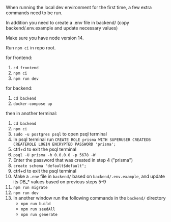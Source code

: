 When running the local dev environment for the first time, a few extra commands need to be run.

In addition you need to create a .env file in backend/ (copy backend/.env.example and update necessary values)

Make sure you have node version 14.

Run `npm ci` in repo root.

for frontend:

1. `cd frontend`
2. `npm ci`
3. `npm run dev`

for backend:

1. `cd backend`
2. `docker-compose up`

then in another terminal:

1. `cd backend`
2. `npm ci`
3. `sudo -u postgres psql` to open psql terminal
4. In psql terminal run `CREATE ROLE prisma WITH SUPERUSER CREATEDB CREATEROLE LOGIN ENCRYPTED PASSWORD 'prisma';`
5. ctrl+d to exit the psql terminal
6. `psql -U prisma -h 0.0.0.0 -p 5678 -W`
7. Enter the password that was created in step 4 ("prisma")
8. `create schema "default$default";`
9. ctrl+d to exit the psql terminal
10. Make a `.env` file in `backend/` based on `backend/.env.example`, and update its DB_* values based on previous steps 5-9
11. `npm run migrate`
12. `npm run dev`
13. In another window run the following commands in the `backend/` directory
    - `npm run build`
    - `npm run seedAll`
    - `npm run generate`
